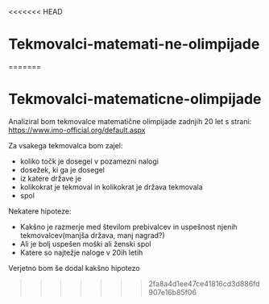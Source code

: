 <<<<<<< HEAD
# Tekmovalci-matemati-ne-olimpijade
=======
# Tekmovalci-matematicne-olimpijade
Analiziral bom tekmovalce matematične olimpijade zadnjih 20 let s strani:
https://www.imo-official.org/default.aspx

Za vsakega tekmovalca bom zajel:
- koliko točk je dosegel v pozamezni nalogi
- dosežek, ki ga je dosegel
- iz katere države je
- kolikokrat je tekmoval in kolikokrat je država tekmovala
- spol

Nekatere hipoteze:
- Kakšno je razmerje med številom prebivalcev in uspešnost njenih tekmovalcev(manjša država, manj nagrad?)
- Ali je bolj uspešen moški ali ženski spol
- Katere so najtežje naloge v 20ih letih

Verjetno bom še dodal kakšno hipotezo
>>>>>>> 2fa8a4d1ee47ce41816cd3d886fd907e16b85f06

